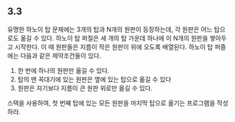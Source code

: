 ## 3.3
유명한 하노이 탑 문제에는 3개의 탑과 N개의 원판이 등장하는데, 각 원판은 어느 탑으로도 옮길 수 있다. 하노이 탑 퍼질은 세 개의 탑 가운데 하나에 이 N개의 원판을 쌓아두고 시작한다. 이 때 원판들은 지름이 작은 원판이 위에 오도록 배열된다. 하노이 탑 퍼즐에는 다음과 같은 제약조건들이 있다.

1. 한 번에 하나의 원판만 옮길 수 있다.
2. 탑의 맨 꼭대기에 있는 원판은 옆에 있는 탑으로 옮길 수 있다
3. 원판은 자기보다 지름이 큰 원판 위로만 옮길 수 있다.

스택을 사용하여, 첫 번째 탑에 있는 모든 원판을 마지막 탑으로 옮기는 프로그램을 작성하라.
